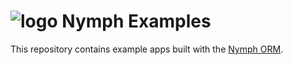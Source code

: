 # <img alt="logo" src="https://raw.githubusercontent.com/sciactive/2be-extras/master/logo/product-icon-40-bw.png" align="top" /> Nymph Examples

This repository contains example apps built with the [Nymph ORM](http://nymph.io).
